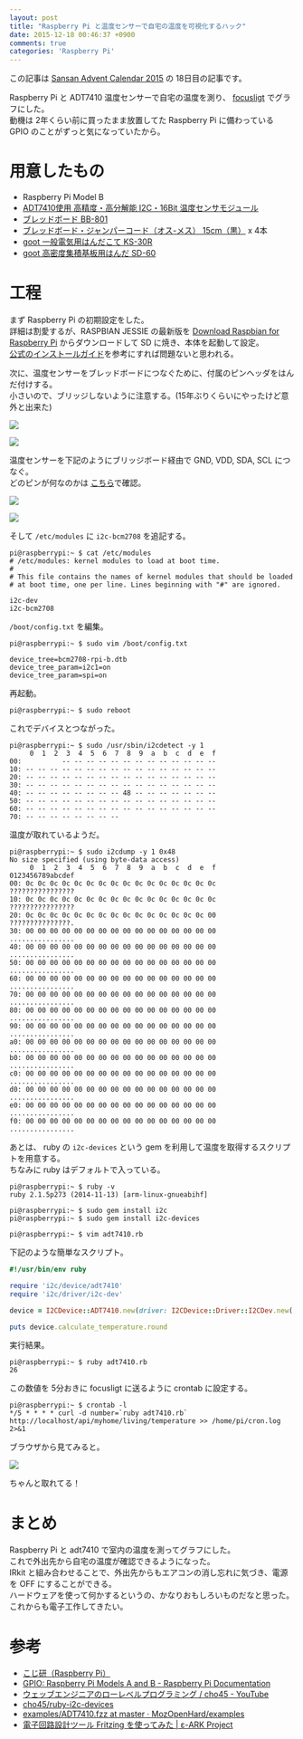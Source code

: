 ```yaml
---
layout: post
title: "Raspberry Pi と温度センサーで自宅の温度を可視化するハック"
date: 2015-12-18 00:46:37 +0900
comments: true
categories: 'Raspberry Pi'
---
```


この記事は [Sansan Advent Calendar 2015](http://qiita.com/advent-calendar/2015/sansan) の 18日目の記事です。  

Raspberry Pi と ADT7410 温度センサーで自宅の温度を測り、 [focusligt](https://github.com/focuslight/focuslight) でグラフにした。  
動機は 2年くらい前に買ったまま放置してた Raspberry Pi に備わっている GPIO のことがずっと気になっていたから。  


# 用意したもの
- Raspberry Pi Model B
- [ADT7410使用 高精度・高分解能 I2C・16Bit 温度センサモジュール](http://akizukidenshi.com/catalog/g/gM-06675/)
- [ブレッドボード BB-801](http://akizukidenshi.com/catalog/g/gP-05294/)
- [ブレッドボード・ジャンパーコード（オス-メス） 15cm（黒）](http://akizukidenshi.com/catalog/g/gC-08932/) x 4本
- <a rel="nofollow" href="http://www.amazon.co.jp/gp/product/B0016VDGIA/ref=as_li_qf_sp_asin_tl?ie=UTF8&camp=247&creative=1211&creativeASIN=B0016VDGIA&linkCode=as2&tag=takadayuichi-22">goot 一般電気用はんだこて KS-30R</a><img src="http://ir-jp.amazon-adsystem.com/e/ir?t=takadayuichi-22&l=as2&o=9&a=B0016VDGIA" width="1" height="1" border="0" alt="" style="border:none !important; margin:0px !important;" />
- <a rel="nofollow" href="http://www.amazon.co.jp/gp/product/B0029LGAJI/ref=as_li_qf_sp_asin_tl?ie=UTF8&camp=247&creative=1211&creativeASIN=B0029LGAJI&linkCode=as2&tag=takadayuichi-22">goot 高密度集積基板用はんだ SD-60</a><img src="http://ir-jp.amazon-adsystem.com/e/ir?t=takadayuichi-22&l=as2&o=9&a=B0029LGAJI" width="1" height="1" border="0" alt="" style="border:none !important; margin:0px !important;" />



# 工程
まず Raspberry Pi の初期設定をした。  
詳細は割愛するが、RASPBIAN JESSIE の最新版を [Download Raspbian for Raspberry Pi](https://www.raspberrypi.org/downloads/raspbian/) からダウンロードして SD に焼き、本体を起動して設定。  
[公式のインストールガイド](https://www.raspberrypi.org/documentation/installation/installing-images/README.md)を参考にすれば問題ないと思われる。  


次に、温度センサーをブレッドボードにつなぐために、付属のピンヘッダをはんだ付けする。  
小さいので、ブリッジしないように注意する。(15年ぶりくらいにやったけど意外と出来た)  

![](/images/2015-12-18-raspberry-pi-with-adt7410/IMG_5876.JPG)

![](/images/2015-12-18-raspberry-pi-with-adt7410/IMG_5877.JPG)

温度センサーを下記のようにブリッジボード経由で GND, VDD, SDA, SCL につなぐ。  
どのピンが何なのかは [こちら](https://www.raspberrypi.org/documentation/usage/gpio/)で確認。  

![](/images/2015-12-18-raspberry-pi-with-adt7410/ADT7410_raspi_breadboard.png)

![](/images/2015-12-18-raspberry-pi-with-adt7410/IMG_5878.JPG)

そして `/etc/modules` に `i2c-bcm2708` を追記する。  

    pi@raspberrypi:~ $ cat /etc/modules
    # /etc/modules: kernel modules to load at boot time.
    #
    # This file contains the names of kernel modules that should be loaded
    # at boot time, one per line. Lines beginning with "#" are ignored.
    
    i2c-dev
    i2c-bcm2708


`/boot/config.txt` を編集。  

    pi@raspberrypi:~ $ sudo vim /boot/config.txt
    
    device_tree=bcm2708-rpi-b.dtb
    device_tree_param=i2c1=on
    device_tree_param=spi=on


再起動。  

    pi@raspberrypi:~ $ sudo reboot

これでデバイスとつながった。  

    pi@raspberrypi:~ $ sudo /usr/sbin/i2cdetect -y 1
         0  1  2  3  4  5  6  7  8  9  a  b  c  d  e  f
    00:          -- -- -- -- -- -- -- -- -- -- -- -- --
    10: -- -- -- -- -- -- -- -- -- -- -- -- -- -- -- --
    20: -- -- -- -- -- -- -- -- -- -- -- -- -- -- -- --
    30: -- -- -- -- -- -- -- -- -- -- -- -- -- -- -- --
    40: -- -- -- -- -- -- -- -- 48 -- -- -- -- -- -- --
    50: -- -- -- -- -- -- -- -- -- -- -- -- -- -- -- --
    60: -- -- -- -- -- -- -- -- -- -- -- -- -- -- -- --
    70: -- -- -- -- -- -- -- --

温度が取れているようだ。  

    pi@raspberrypi:~ $ sudo i2cdump -y 1 0x48
    No size specified (using byte-data access)
         0  1  2  3  4  5  6  7  8  9  a  b  c  d  e  f    0123456789abcdef
    00: 0c 0c 0c 0c 0c 0c 0c 0c 0c 0c 0c 0c 0c 0c 0c 0c    ????????????????
    10: 0c 0c 0c 0c 0c 0c 0c 0c 0c 0c 0c 0c 0c 0c 0c 0c    ????????????????
    20: 0c 0c 0c 0c 0c 0c 0c 0c 0c 0c 0c 0c 0c 0c 0c 00    ???????????????.
    30: 00 00 00 00 00 00 00 00 00 00 00 00 00 00 00 00    ................
    40: 00 00 00 00 00 00 00 00 00 00 00 00 00 00 00 00    ................
    50: 00 00 00 00 00 00 00 00 00 00 00 00 00 00 00 00    ................
    60: 00 00 00 00 00 00 00 00 00 00 00 00 00 00 00 00    ................
    70: 00 00 00 00 00 00 00 00 00 00 00 00 00 00 00 00    ................
    80: 00 00 00 00 00 00 00 00 00 00 00 00 00 00 00 00    ................
    90: 00 00 00 00 00 00 00 00 00 00 00 00 00 00 00 00    ................
    a0: 00 00 00 00 00 00 00 00 00 00 00 00 00 00 00 00    ................
    b0: 00 00 00 00 00 00 00 00 00 00 00 00 00 00 00 00    ................
    c0: 00 00 00 00 00 00 00 00 00 00 00 00 00 00 00 00    ................
    d0: 00 00 00 00 00 00 00 00 00 00 00 00 00 00 00 00    ................
    e0: 00 00 00 00 00 00 00 00 00 00 00 00 00 00 00 00    ................
    f0: 00 00 00 00 00 00 00 00 00 00 00 00 00 00 00 00    ................


あとは、 ruby の `i2c-devices` という gem を利用して温度を取得するスクリプトを用意する。  
ちなみに ruby はデフォルトで入っている。  

    pi@raspberrypi:~ $ ruby -v
    ruby 2.1.5p273 (2014-11-13) [arm-linux-gnueabihf]

    pi@raspberrypi:~ $ sudo gem install i2c
    pi@raspberrypi:~ $ sudo gem install i2c-devices

    pi@raspberrypi:~ $ vim adt7410.rb

下記のような簡単なスクリプト。  

```ruby
#!/usr/bin/env ruby

require 'i2c/device/adt7410'
require 'i2c/driver/i2c-dev'

device = I2CDevice::ADT7410.new(driver: I2CDevice::Driver::I2CDev.new('/dev/i2c-1'), address: 0x48)

puts device.calculate_temperature.round
```

実行結果。  

    pi@raspberrypi:~ $ ruby adt7410.rb
    26

この数値を 5分おきに focusligt に送るように crontab に設定する。  

    pi@raspberrypi:~ $ crontab -l
    */5 * * * * curl -d number=`ruby adt7410.rb` http://localhost/api/myhome/living/temperature >> /home/pi/cron.log 2>&1


ブラウザから見てみると。  

![](/images/2015-12-18-raspberry-pi-with-adt7410/focuslight.png)

ちゃんと取れてる！  

# まとめ
Raspberry Pi と adt7410 で室内の温度を測ってグラフにした。  
これで外出先から自宅の温度が確認できるようになった。  
IRkit と組み合わせることで、外出先からもエアコンの消し忘れに気づき、電源を OFF にすることができる。  
ハードウェアを使って何かするというの、かなりおもしろいものだなと思った。これからも電子工作してきたい。  

# 参考
- [こじ研（Raspberry Pi）](http://www.myu.ac.jp/~xkozima/lab/raspTutorial1.html)
- [GPIO: Raspberry Pi Models A and B - Raspberry Pi Documentation](https://www.raspberrypi.org/documentation/usage/gpio/)
- [ウェッブエンジニアのローレベルプログラミング / cho45 - YouTube](https://www.youtube.com/watch?v=Dz8hQGo3YwQ&feature=youtu.be)
- [cho45/ruby-i2c-devices](https://github.com/cho45/ruby-i2c-devices)
- [examples/ADT7410.fzz at master · MozOpenHard/examples](https://github.com/MozOpenHard/examples/blob/master/i2c-ADT7410/ADT7410.fzz)
- [電子回路設計ツール Fritzing を使ってみた | ε-ARK Project](http://www.e-ark.jp/2013/02/12/%E9%9B%BB%E5%AD%90%E5%9B%9E%E8%B7%AF%E8%A8%AD%E8%A8%88%E3%83%84%E3%83%BC%E3%83%AB-fritzing-%E3%82%92%E4%BD%BF%E3%81%A3%E3%81%A6%E3%81%BF%E3%81%9F/)
